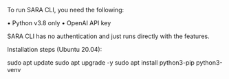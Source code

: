 To run SARA CLI, you need the following:

•	Python v3.8 only
•	OpenAI API key

SARA CLI has no authentication and just runs directly with the features.

Installation steps (Ubuntu 20.04):

sudo apt update
sudo apt upgrade -y
sudo apt install python3-pip python3-venv
